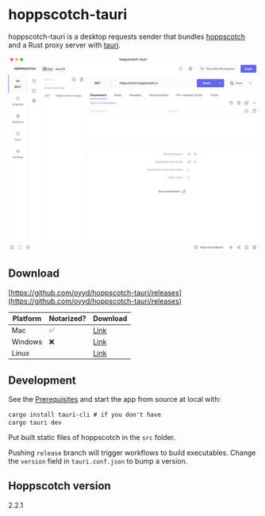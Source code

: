 # hoppscotch-tauri

<!-- ![github_ci_status](https://github.com/oyyd/hoppscotch-tauri/workflows/CI/badge.svg) -->

hoppscotch-tauri is a desktop requests sender that bundles [hoppscotch](https://github.com/hoppscotch/hoppscotch) and a Rust proxy server with [tauri](https://tauri.app).

<img src="./imgs/screenshot.png" style="width: 600px; border-radius: 10px;"></img>

## Download

[https://github.com/oyyd/hoppscotch-tauri/releases](https://github.com/oyyd/hoppscotch-tauri/releases)

|Platform|Notarized?|Download|
|---|---|---|
|Mac|✅|[Link](https://github.com/oyyd/hoppscotch-tauri/releases/download/release-v0.1.1/hoppscotch-tauri_0.1.1_x64_darwin.dmg)|
|Windows|❌|[Link](https://github.com/oyyd/hoppscotch-tauri/releases/download/release-v0.1.1/hoppscotch-tauri_0.1.1_x64_win32.msi)|
|Linux||[Link](https://github.com/oyyd/hoppscotch-tauri/releases/download/release-v0.1.1/hoppscotch-tauri_0.1.1_amd64_linux.deb)|

## Development

See the [Prerequisites](https://tauri.app/v1/guides/getting-started/prerequisites) and start the app from source at local with:

```
cargo install tauri-cli # if you don't have
cargo tauri dev
```

Put built static files of hoppscotch in the `src` folder.

Pushing `release` branch will trigger workflows to build executables. Change the `version` field in `tauri.conf.json` to bump a version.

## Hoppscotch version

2.2.1
